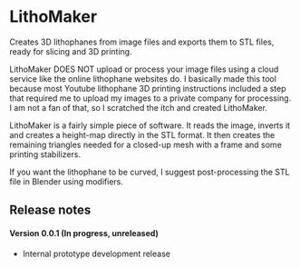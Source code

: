 # LithoMaker
Creates 3D lithophanes from image files and exports them to STL files, ready for slicing and 3D printing.

LithoMaker DOES NOT upload or process your image files using a cloud service like the online lithophane websites do. I basically made this tool because most Youtube lithophane 3D printing instructions included a step that required me to upload my images to a private company for processing. I am not a fan of that, so I scratched the itch and created LithoMaker.

LithoMaker is a fairly simple piece of software. It reads the image, inverts it and creates a height-map directly in the STL format. It then creates the remaining triangles needed for a closed-up mesh with a frame and some printing stabilizers.

If you want the lithophane to be curved, I suggest post-processing the STL file in Blender using modifiers.

## Release notes

#### Version 0.0.1 (In progress, unreleased)
* Internal prototype development release
